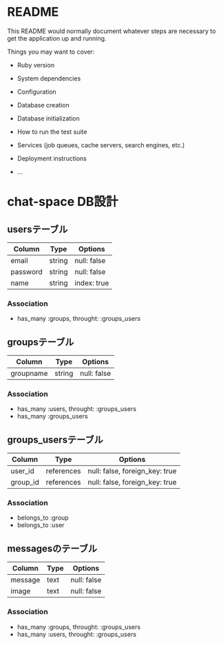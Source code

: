 # README

This README would normally document whatever steps are necessary to get the
application up and running.

Things you may want to cover:

* Ruby version

* System dependencies

* Configuration

* Database creation

* Database initialization

* How to run the test suite

* Services (job queues, cache servers, search engines, etc.)

* Deployment instructions

* ...

# chat-space DB設計

## usersテーブル
|Column|Type|Options|
|------|----|-------|
|email|string|null: false|
|password|string|null: false|
|name|string|index: true|
### Association
- has_many  :groups, throught:   :groups_users

## groupsテーブル
|Column|Type|Options|
|------|----|-------|
|groupname|string|null: false|
### Association
- has_many :users, throught:    :groups_users
- has_many :groups_users

## groups_usersテーブル
|Column|Type|Options|
|------|----|-------|
|user_id|references|null: false, foreign_key: true|
|group_id|references|null: false, foreign_key: true|
### Association
- belongs_to :group
- belongs_to :user

## messagesのテーブル
|Column|Type|Options|
|------|----|-------|
|message|text|null: false|
|image|text|null: false|
### Association
- has_many  :groups, throught:   :groups_users
- has_many :users, throught:    :groups_users